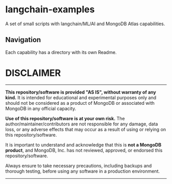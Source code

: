 # langchain-examples
A set of small scripts with langchain/ML/AI and MongoDB Atlas capabilities.

## Navigation

Each capability has a directory with its own Readme.

# DISCLAIMER

---

**This repository/software is provided "AS IS", without warranty of any kind.** It is intended for educational and experimental purposes only and should not be considered as a product of MongoDB or associated with MongoDB in any official capacity.

**Use of this repository/software is at your own risk.** The author/maintainer/contributors are not responsible for any damage, data loss, or any adverse effects that may occur as a result of using or relying on this repository/software.

It is important to understand and acknowledge that this is **not a MongoDB product**, and MongoDB, Inc. has not reviewed, approved, or endorsed this repository/software.

Always ensure to take necessary precautions, including backups and thorough testing, before using any software in a production environment.

---
